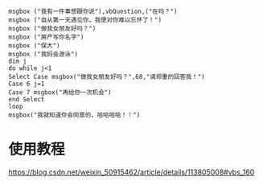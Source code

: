 
```vbs
msgbox ("我有一件事想跟你说"),vbQuestion,("在吗？")
msgbox ("自从第一天遇见你，我便对你难以忘怀了！")
msgbox ("做我女朋友好吗？")
msgbox ("房产写你名字")
msgbox ("保大")
msgbox ("我妈会游泳")
dim j
do while j<1
Select Case msgbox("做我女朋友好吗？",68,"请郑重的回答我！")
Case 6 j=1
Case 7 msgbox("再给你一次机会")
end Select
loop
msgbox("我就知道你会同意的，哈哈哈哈！！")

```

# 使用教程

https://blog.csdn.net/weixin_50915462/article/details/113805008#vbs_160
